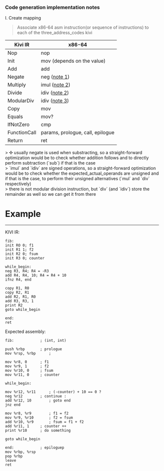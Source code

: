 ### Code generation implementation notes

I. Create mapping
> Associate x86-64 asm instruction(or sequence of instructions) to each of the three_address_codes kivi

|Kivi IR 		    | 	x86-64|
----------------------------|------------------
|	Nop		    |	nop	|
|	Init		    |	mov (depends on the value) |
|	Add		    | 	add 	|
|	Negate		    |   neg (<a href="#first_note">note 1</a>) |
|	Multiply	    |   imul (<a href="#second_note">note 2</a>)|
|	Divide		    |   idiv (<a href="#second_note">note 2</a>) |
|	ModularDiv	    |	idiv  (<a href="#third_note">note 3</a>)|
|	Copy		    | 	mov 	|
|	Equals		    |   mov? 	|
|	IfNotZero	    | 	cmp 	|
|	FunctionCall	    | 	params, prologue, call, epilogue |
|	Return		    |	ret 	|

<div id="first_note">
> ✣ usually negate is used when substracting, so a straight-forward optimization would be to check whether addition follows and to directly perform subtraction (`sub`) if that is the case
</div>

<div id="second_note">
> `imul` and `idiv` are signed operations, so a straight-forward optimization would be to check whether the expected_actual_operands are unsigned and if that is the case, to perform their unsigned alternatives (`mul` and `div` respectively)
</div>

<div id="third_note">
> there is not modular division instruction, but `div` (and `idiv`) store the remainder as well so we can get it from there
</div>

# Example
-------------

KIVI IR:
```
fib:
init RO 0; f1
init R1 1; f2
init R2 0; fsum
init R3 0; counter

while_begin:
neg R3, R4; R4 = -R3
add R4, R4, 10; R4 = R4 + 10
ifnz R4, end

copy R1, R0
copy R2, R1
add R2, R1, R0
add R3, R3, 1
print R2
goto while_begin

end:
ret
```

Expected assembly:
```x86
fib: 			; (int, int)

push %rbp		; prologue
mov %rsp, %rbp		;

mov %r8, 0		; f1
mov %r9, 1		; f2
mov %r10, 0		; fsum
mov %r11, 0		; counter

while_begin:

mov %r12, %r11		; (-counter) + 10 == 0 ?
neg %r12		; continue :
add %r12, 10		; goto end
jnz end

mov %r8, %r9		; f1 = f2
mov %r9, %r10		; f2 = fsum
add %r10, %r9		; fsum = f1 + f2
add %r11, 1		; counter ++
print %r10		; do something

goto while_begin

end:			; epiloguep
mov %rbp, %rsp
pop %rbp
leave
ret

```
